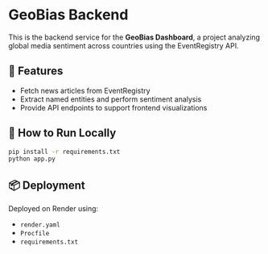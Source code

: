 # GeoBias Backend

This is the backend service for the **GeoBias Dashboard**, a project analyzing global media sentiment across countries using the EventRegistry API.

## 🔧 Features

- Fetch news articles from EventRegistry
- Extract named entities and perform sentiment analysis
- Provide API endpoints to support frontend visualizations

## 🚀 How to Run Locally

```bash
pip install -r requirements.txt
python app.py
```

## 📦 Deployment

Deployed on Render using:
- `render.yaml`
- `Procfile`
- `requirements.txt`

